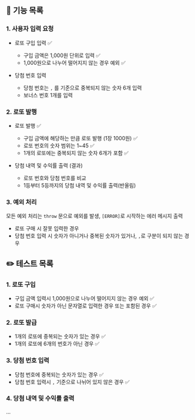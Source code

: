## 🚀 기능 목록

### 1. 사용자 입력 요청

- 로또 구입 입력 ✅

  - 구입 금액은 1,000원 단위로 입력 ✅
  - 1,000원으로 나누어 떨어지지 않는 경우 예외 ✅

- 당첨 번호 입력

  - 당첨 번호는 `,` 를 기준으로 중복되지 않는 숫자 6개 입력
  - 보너스 번호 1개를 입력

### 2. 로또 발행

- 로또 발행 ✅

  - 구입 금액에 해당하는 만큼 로또 발행 (1장 1000원) ✅
  - 로또 번호의 숫자 범위는 1~45 ✅
  - 1개의 로또에는 중복되지 않는 숫자 6개가 포함 ✅

- 당첨 내역 및 수익률 출력 (결과)

  - 로또 번호와 당첨 번호를 비교
  - 1등부터 5등까지의 당첨 내역 및 수익률 출력(반올림)

### 3. 예외 처리

모든 예외 처리는 `throw` 문으로 예외를 발생, `[ERROR]`로 시작하는 에러 메시지 출력

- 로또 구매 시 잘못 입력한 경우
- 당첨 번호 입력 시 숫자가 아니거나 중복된 숫자가 있거나, `,`로 구분이 되지 않는 경우

## ✏️ 테스트 목록

### 1. 로또 구입

- 구입 금액 입력시 1,000원으로 나누어 떨어지지 않는 경우 예외 ✅
- 로또 구매시 숫자가 아닌 문자열로 입력한 경우 또는 포함된 경우 ✅

### 2. 로또 발급

- 1개의 로또에 중복되는 숫자가 있는 경우 ✅
- 1개의 로또에 6개의 번호가 아닌 경우 ✅

### 3. 당첨 번호 입력

- 당첨 번호에 중복되는 숫자가 있는 경우 ✅
- 당첨 번호 입력시 `,` 기준으로 나뉘어 있지 않은 경우 ✅

### 4. 당첨 내역 및 수익률 출력

...
